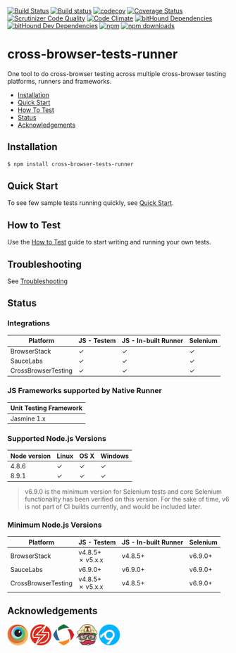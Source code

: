 [![Build Status](https://travis-ci.org/cross-browser-tests-runner/cross-browser-tests-runner.svg?branch=master)](https://travis-ci.org/cross-browser-tests-runner/cross-browser-tests-runner) [![Build status](https://ci.appveyor.com/api/projects/status/4xl0kdywtxkv6dje/branch/master?svg=true)](https://ci.appveyor.com/project/reeteshranjan/cross-browser-tests-runner/branch/master)
 [![codecov](https://codecov.io/gh/cross-browser-tests-runner/cross-browser-tests-runner/branch/master/graph/badge.svg)](https://codecov.io/gh/cross-browser-tests-runner/cross-browser-tests-runner) [![Coverage Status](https://coveralls.io/repos/github/cross-browser-tests-runner/cross-browser-tests-runner/badge.svg?branch=master)](https://coveralls.io/github/cross-browser-tests-runner/cross-browser-tests-runner?branch=master) [![Scrutinizer Code Quality](https://scrutinizer-ci.com/g/cross-browser-tests-runner/cross-browser-tests-runner/badges/quality-score.png?b=master)](https://scrutinizer-ci.com/g/cross-browser-tests-runner/cross-browser-tests-runner/?branch=master) [![Code Climate](https://codeclimate.com/github/cross-browser-tests-runner/cross-browser-tests-runner.svg)](https://codeclimate.com/github/cross-browser-tests-runner/cross-browser-tests-runner) [![bitHound Dependencies](https://www.bithound.io/github/cross-browser-tests-runner/cross-browser-tests-runner/badges/dependencies.svg)](https://www.bithound.io/github/cross-browser-tests-runner/cross-browser-tests-runner/master/dependencies/npm) [![bitHound Dev Dependencies](https://www.bithound.io/github/cross-browser-tests-runner/cross-browser-tests-runner/badges/devDependencies.svg)](https://www.bithound.io/github/cross-browser-tests-runner/cross-browser-tests-runner/master/dependencies/npm) [![npm](https://img.shields.io/npm/v/cross-browser-tests-runner.svg)](https://www.npmjs.com/package/cross-browser-tests-runner) [![npm downloads](https://img.shields.io/npm/dt/cross-browser-tests-runner.svg)](https://www.npmjs.com/package/cross-browser-tests-runner)

# cross-browser-tests-runner

One tool to do cross-browser testing across multiple cross-browser testing platforms, runners and frameworks.

- [Installation](#installation)
- [Quick Start](#quick-start)
- [How To Test](#how-to-test)
- [Status](#status)
- [Acknowledgements](#acknowledgements)

## Installation

```bash
$ npm install cross-browser-tests-runner
```

## Quick Start

To see few sample tests running quickly, see [Quick Start](https://github.com/cross-browser-tests-runner/cross-browser-tests-runner/wiki/Quick-Start).

## How to Test

Use the [How to Test](https://github.com/cross-browser-tests-runner/cross-browser-tests-runner/wiki/How-to-Test) guide to start writing and running your own tests.

## Troubleshooting

See [Troubleshooting](https://github.com/cross-browser-tests-runner/cross-browser-tests-runner/wiki/Troubleshooting)

## Status
### Integrations

Platform|JS - Testem|JS - In-built Runner|Selenium
-|-|-|-
BrowserStack|✓|✓|✓
SauceLabs|✓|✓|✓
CrossBrowserTesting|✓|✓|✓

### JS Frameworks supported by Native Runner

Unit Testing Framework|
-|
Jasmine 1.x|

### Supported Node.js Versions

Node version|Linux|OS X|Windows
-|-|-|-
4.8.6|✓|✓|✓
8.9.1|✓|✓|✓

> v6.9.0 is the minimum version for Selenium tests and core Selenium functionality has been verified on this version. For the sake of time, v6 is not part of CI builds currently, and would be included later.

### Minimum Node.js Versions

Platform|JS - Testem|JS - In-built Runner|Selenium
-|-|-|-
BrowserStack|v4.8.5+<br>✗ v5.x.x|v4.8.5+|v6.9.0+
SauceLabs|v6.9.0+|v6.9.0+|v6.9.0+
CrossBrowserTesting|v4.8.5+<br>✗ v5.x.x|v4.8.5+|v6.9.0+

## Acknowledgements
[![BrowserStack](doc/img/ack/browserstack-logo.png)](https://www.browserstack.com) [![SauceLabs](doc/img/ack/saucelabs-logo.png)](https://www.saucelabs.com) [![CrossBrowserTesting](doc/img/ack/crossbrowsertesting-logo.png)](https://crossbrowsertesting.com) [![Travis CI](doc/img/ack/travis-logo.png)](https://travis-ci.org) [![Appveyor](doc/img/ack/appveyor-logo.png)](https://appveyor.com)
